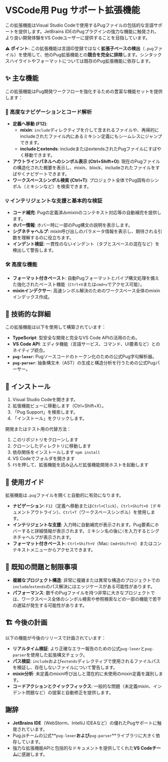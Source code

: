 # VSCode用 Pug サポート拡張機能
この拡張機能はVisual Studio Codeで使用するPugファイルの包括的な言語サポートを提供します。JetBrains IDEのPugプラグインの強力な機能に触発され、より良い開発体験をVS Codeユーザーに提供することを目指しています。

**⚠️ ポイント**: この拡張機能は言語ID登録ではなく**拡張子ベースの検出**（`.pug`ファイル）を使用して、他のPug拡張機能との**競合を完全に排除**します。シンタックスハイライトやフォーマットについては既存のPug拡張機能に依存します。

## ✨ 主な機能
この拡張機能はPug開発ワークフローを強化するための豊富な機能セットを提供します：

### 🧭 高度なナビゲーションとコード解析
*   **定義へ移動 (F12)**:
    *   **mixin**: `include`ディレクティブを介して含まれるファイルや、再帰的にincludeされたファイル内にあるミキシン定義にもシームレスにジャンプできます。
    *   **includeとextends**: includeまたはextendsされたPugファイルにすばやく移動できます。
*   **アウトラインパネルへのシンボル表示 (Ctrl+Shift+O)**: 現在のPugファイルの構造化された概要を表示し、mixin、block、includeされたファイルをすばやくナビゲートできます。
*   **ワークスペースシンボル検索 (Ctrl+T)**: プロジェクト全体でPug固有のシンボル（ミキシンなど）を検索できます。

### 💡 インテリジェントな支援と基本的な検証
*   **コード補完**: Pugの定義済みmixinのコンテキスト対応等の自動補完を提供します。
*   **ホバー情報**: ホバー時に一部のPug構文の説明を表示します。
*   **シグネチャヘルプ**: mixin呼び出しのパラメータ情報を表示し、期待される引数を理解するのに役立ちます。
*   **インデント検証**: 一貫性のないインデント（タブとスペースの混在など）を検出して警告します。

### 🛠️ 高度な機能
*   **フォーマット付きペースト**: 自動Pugフォーマットとパイプ構文処理を備えた強化されたペースト機能（`Ctrl+V`または`cmd+v`でアクセス可能）。
*   **mixinインデクサー**: 高速シンボル解決のためのワークスペース全体のmixinインデックス作成。

## 🔧 技術的な詳細
この拡張機能は以下を使用して構築されています：
*   **TypeScript**: 型安全な開発と完全なVS Code APIの活用のため。
*   **VS Code API**: エディタ機能（言語サービス、コマンド、UI要素など）とのネイティブ統合。
*   **`pug-lexer`**: Pugソースコードのトークン化のための公式Pug字句解析器。
*   **`pug-parser`**: 抽象構文木（AST）の生成と構造分析を行うための公式Pugパーサー。

## 🚀 インストール
1.  Visual Studio Codeを開きます。
2.  拡張機能ビューに移動します（Ctrl+Shift+X）。
3.  「Pug Support」を検索します。
4.  「インストール」をクリックします。

開発またはテスト用の代替方法：
1.  このリポジトリをクローンします
2.  クローンしたディレクトリに移動します
3.  依存関係をインストールします `npm install`
4.  VS Codeでフォルダを開きます
5.  `F5`を押して、拡張機能を読み込んだ拡張機能開発ホストを起動します

## 📖 使用ガイド
拡張機能は`.pug`ファイルを開くと自動的に有効になります。
*   **ナビゲーション**: `F12`（定義へ移動または`Ctrl+Click`）、`Ctrl+Shift+O`（ドキュメントアウトライン）、`Ctrl+T`（ワークスペースシンボル）を使用します。
*   **インテリジェントな支援**: 入力時に自動補完が表示されます。Pug要素にホバーすると詳細情報が表示されます。ミキシン名の後に`(`を入力するとシグネチャヘルプが表示されます。
*   **フォーマット付きペースト**: `Ctrl+Shift+V`（Mac: `Cmd+Shift+V`）またはコンテキストメニューからアクセスできます。

## 🐛 既知の問題と制限事項
*   **複雑なプロジェクト構造**: 非常に複雑または異常な構造のプロジェクトでの`include`/`extends`のパス解決にはエッジケースがある可能性があります。
*   **パフォーマンス**: 数千のPugファイルを持つ非常に大きなプロジェクトでは、ワークスペース全体のシンボル検索や参照検索などの一部の機能で若干の遅延が発生する可能性があります。

## 🏗️ 今後の計画
以下の機能が今後のリリースで計画されています：
*   **リアルタイム検証**: より正確なエラー報告のための公式`pug-lexer`と`pug-parser`を使用した拡張構文チェック。
*   **パス検証**: `include`および`extends`ディレクティブで使用されるファイルパスを検証し、存在しないファイルについて警告します。
*   **mixin分析**: 未定義のmixin呼び出しと潜在的に未使用のmixin定義を識別します。
*   **コードアクションとクイックフィックス**: 一般的な問題（未定義mixin、インデント問題など）の提案と自動修正を提供します。

## 謝辞
*   **JetBrains IDE**（WebStorm、IntelliJ IDEAなど）の優れたPugサポートに触発されています。
*   Pug.jsチームの公式**`pug-lexer`**および**`pug-parser`**ライブラリに大きく依存しています。
*   強力な拡張機能APIと包括的なドキュメントを提供してくれた**VS Codeチーム**に感謝します。